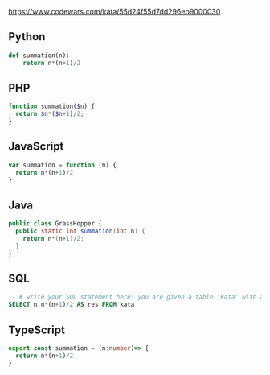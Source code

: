 https://www.codewars.com/kata/55d24f55d7dd296eb9000030

## Python
```python
def summation(n):
    return n*(n+1)/2
```

## PHP
```php
function summation($n) {
  return $n*($n+1)/2;
}
```

## JavaScript
```js
var summation = function (n) {
  return n*(n+1)/2
}
```

## Java
```java
public class GrassHopper {
  public static int summation(int n) {
    return n*(n+1)/2;
  }
}
```

## SQL
```sql
-- # write your SQL statement here: you are given a table 'kata' with a column 'n', return a table with 'n' and your result stored in a column naed 'res'.
SELECT n,n*(n+1)/2 AS res FROM kata
```

## TypeScript
```ts
export const summation = (n:number)=> { 
  return n*(n+1)/2
}
```